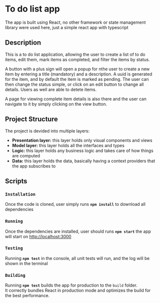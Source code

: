 # To do list app

The app is built using React, no other framework or state management library were used here, just a simple react app with typescript

## Description

This is a to do list application, allowing the user to create a list of to do items, edit them, mark items as completed, and filter the items by status.

A button with a plus sign will open a popup for nthe user to create a new item by entering a title (mandatory) and a description. A uuid is generated for the item, and by default the item is marked as pending. The user can then change the status simple, or click on an edit button to change all details. Users as well are able to detete items.

A page for viewing complete item details is also there and the user can navigate to it by simply clicking on the view button.

## Project Structure

The project is devided into multiple layers:

- **Presentation layer:** this layer holds only visual components and views
- **Model layer:** this layer holds all the interfaces and types
- **Logic:** this layer holds any business logic and takes care of how things are computed
- **Data:** this layer holds the data, basically having a context providers that the app subscribes to

## Scripts

### `Installation`

Once the code is cloned, user simply runs **`npm install`** to download all dependencies

### `Running`

Once the dependencies are installed, user should runs **`npm start`** the app will start on [http://localhost:3000](http://localhost:3000)

### `Testing`

Running **`npm test`** in the console, all unit tests will run, and the log will be shown in the terminal

### `Building`

Running **`npm test`** builds the app for production to the `build` folder.\
It correctly bundles React in production mode and optimizes the build for the best performance.
